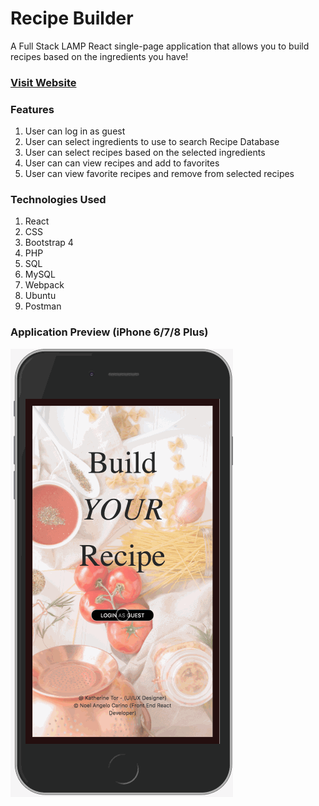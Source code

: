 # Recipe Builder

A Full Stack LAMP React single-page application that allows you to build recipes based on the ingredients you have!

### [Visit Website](recipebuilder.noelcarino.com)
### Features
 
  1) User can log in as guest
  2) User can select ingredients to use to search Recipe Database
  3) User can select recipes based on the selected ingredients
  4) User can can view recipes and add to favorites
  5) User can view favorite recipes and remove from selected recipes

### Technologies Used

  1) React
  2) CSS
  3) Bootstrap 4
  4) PHP
  5) SQL
  6) MySQL
  7) Webpack
  8) Ubuntu
  9) Postman
  
### Application Preview (iPhone 6/7/8 Plus)
![](/server/public/images/recipebuilderpreview.gif)


